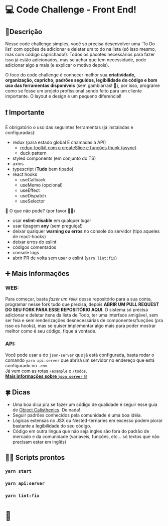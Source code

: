 # 💻 Code Challenge - Front End!

## 📝Descrição

Nesse code challenge simples, você só precisa desenvolver uma 'To Do list' com opções de adicionar e deletar um to do na lista (só isso mesmo, mas com código caprichado!).
Todos os pacotes necessários para fazer isso já estão adicionados, mas se achar que tem necessidade, pode adicionar algo a mais (e explicar o motivo depois).

O foco do code challenge é conhecer melhor sua **criatividade, organização, capricho, padrões seguidos, legibilidade do código e bom uso das ferramentas disponíveis** (sem gambiarras! 🤣), por isso, programe como se fosse um projeto profissional sendo feito para um cliente importante. O layout e design é um pequeno diferencial!

## ❗ Importante

É obrigatório o uso das seguintes ferramentas (já instaladas e configuradas):

- redux (para estado global E chamadas á API)
  - [redux-toolkit com o createSlice e funções thunk (async)](https://redux-toolkit.js.org/usage/usage-with-typescript#createslice)
  - duck pattern
- styled components (em conjunto do TS)
- axios
- typescript (**Tudo** bem tipado)
- react hooks
  - useCallback
  - useMemo (opcional)
  - useEffect
  - useDispatch
  - useSelector

🚫 O que não pode? (por favor 🙏😂)

- usar **eslint-disable** em qualquer lugar
- usar tipagem **any** (sem preguiça!)
- deixar qualquer **warning ou erros** no console do servidor (tipo aqueles de react-hooks)
- deixar erros do eslint
- códigos comentados
- console logs
- abrir PR de volta sem usar o eslint (`yarn lint:fix`)

## ➕ Mais Informações

### WEB:

Para começar, basta *fazer um `FORK`* desse repositório para a sua conta, programar nesse fork tudo que precisa, depois **ABRIR UM PULL REQUEST DO SEU FORK PARA ESSE REPOSITÓRIO AQUI**.
O sistema só precisa adicionar e deletar itens da lista de Todo, ter uma interface amigável, sem ser feia e sem renderizações desnecessárias de componentes/funções (pra isso os hooks), mas se quiser implementar algo mais para poder mostrar melhor como é seu código, fique á vontade.

### API:

Você pode usar a do `json-server` que já está configurada, basta rodar o comando `yarn api:server` que abrirá um servidor no endereço que está configurado no `.env`.  
Já vem com as rotas `/example` e `/todos`.  
[**Mais informações sobre `json server`** 🌐](https://github.com/typicode/json-server#json-server--)  

## 🍀 Dicas

- Uma boa dica pra se fazer um código de qualidade é seguir esse guia de [Object Calisthenics](https://medium.com/@rafaelcruz_48213/desenvolva-um-c%C3%B3digo-melhor-com-object-calisthenics-d5364767a9ba). De nada!
- Seguir padrões conhecidos pela comunidade é uma boa idéia.
- Lógicas extensas no JSX ou Nested-ternaries em excesso podem piorar bastante a legibilidade do seu código.
- Código em outra lingua que não seja ingles são fora do padrão de mercado e da comunidade (variaveis, funções, etc... só textos que não precisam estar em inglês)

## 👨‍💻 Scripts prontos

### `yarn start`

### `yarn api:server`

### `yarn lint:fix`

# 🚀
